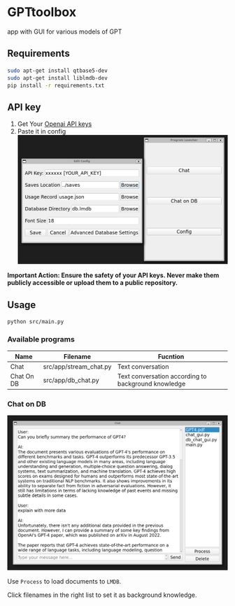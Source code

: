 # GPTtoolbox
app with GUI for various models of GPT

## Requirements
```bash
sudo apt-get install qtbase5-dev
sudo apt-get install liblmdb-dev
pip install -r requirements.txt
```

## API key
1. Get Your [Openai API keys](https://platform.openai.com/account/api-keys)
2. Paste it in config 
    ![](demo/config.png)

**Important Action: Ensure the safety of your API keys. Never make them publicly accessible or upload them to a public repository.**

## Usage
```
python src/main.py
```
### Available programs
|Name|Filename|Fucntion|
|--|--|--|
|Chat|src/app/stream_chat.py| Text conversation|
|Chat On DB|src/app/db_chat.py| Text conversation according to background knowledge|

### Chat on DB
![](demo/db_chat.png)

Use `Process` to load documents to `LMDB`.

Click filenames in the right list to set it as background knowledge.